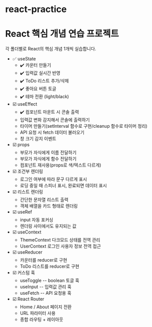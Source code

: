 # react-practice

# React 핵심 개념 연습 프로젝트

각 폴더별로 React의 핵심 개념 1개씩 실습합니다.

- ✅ useState
  - ✔️ 카운터 만들기
  - ✔️ 입력값 실시간 반영
  - ✔️ ToDo 리스트 추가/삭제
  - ✔️ 좋아요 버튼 토글
  - ✔️ 테마 전환 (light/black)
- ☑️ useEffect
  - ✔️ 컴포넌트 마운트 시 콘솔 출력
  - 입력값 변화 감지해서 콘솔에 출력하기
  - 타이머 만들기(setInterval 함수로 구현/cleanup 함수로 타이머 정리)
  - API 요청 시 fetch 데이터 불러오기
  - 창 크기 감지 이벤트
- ☑️ props
  - 부모가 자식에게 이름 전달하기
  - 부모가 자식에게 함수 전달하기
  - 컴포넌트 재사용(props로 색/텍스트 다르게)
- ☑️ 조건부 렌더링
  - 로그인 여부에 따라 문구 다르게 표시
  - 로딩 중일 때 스피너 표시, 완료되면 데이터 표시
- ☑️ 리스트 렌더링
  - 간단한 문자열 리스트 출력
  - 객체 배열을 카드 형태로 렌더링
- ☑️ useRef
  - input 자동 포커싱
  - 렌더링 사이에서도 유지되는 값
- ☑️ useContext
  - ThemeContext 다크모드 상태를 전역 관리
  - UserContext 로그인 사용자 정보 전역 접근
- ☑️ useReducer
  - 카운터를 reducer로 구현
  - ToDo 리스트를 reducer로 구현
- ☑️ 커스텀 훅
  - useToggle -- boolean 토글 훅
  - useInput -- 입력값 관리 훅
  - useFetch -- API 요청용 훅
- ☑️ React Router
  - Home / About 페이지 전환
  - URL 파라미터 사용
  - 종합 라우팅 + 레이아웃
